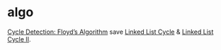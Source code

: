 # algo

[Cycle Detection: Floyd’s Algorithm](https://mathsanew.com/articles/cycle_detection.pdf) save [Linked List Cycle](https://leetcode.com/problems/linked-list-cycle/) & [Linked List Cycle II](https://leetcode.com/problems/linked-list-cycle-ii/).